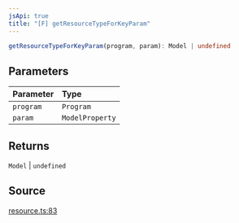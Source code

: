 ```yaml
---
jsApi: true
title: "[F] getResourceTypeForKeyParam"
---
```


```ts
getResourceTypeForKeyParam(program, param): Model | undefined
```

## Parameters

| Parameter | Type            |
| :-------- | :-------------- |
| `program` | `Program`       |
| `param`   | `ModelProperty` |

## Returns

`Model` \| `undefined`

## Source

[resource.ts:83](https://github.com/markcowl/cadl/blob/1a6d2b70/packages/rest/src/resource.ts#L83)
